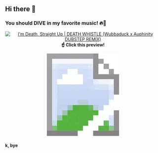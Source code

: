 ## Hi there 👋

### You should DIVE in my favorite music! 🔥🎸  

<p align="center"><a href="https://www.youtube.com/watch?v=hMJerUDhJMg&t=65s" title="I'm Death, Straight Up | DEATH WHISTLE (Wubbaduck x Auphinity DUBSTEP REMIX)"><img src="./Assets/im-death.gif" alt="I'm Death, Straight Up | DEATH WHISTLE (Wubbaduck x Auphinity DUBSTEP REMIX)" /></a><br><b>☝️ Click this preview!</b></p>

<p align="center">
<picture>
 <source media="(prefers-color-scheme: dark)" srcset="./Assets/dark-mode.png">
 <source media="(prefers-color-scheme: light)" srcset="./Assets/light-mode.png">
 <img alt="HHHHHHHHHHHHAAAAAAAAAAAAAAAAAAAAAAAAAAAAAAAAAAAAAAAAAAAAAAAAAAAAAAA" src="./Assets/broken-img-link.png">
</picture>
</p>

#### k, bye
